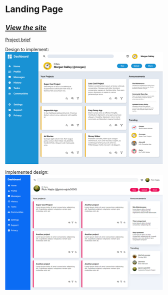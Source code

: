 # Landing Page

## _[View the site](https://piotrnajda3000.github.io/admin-dashboard/)_

[Project brief](https://www.theodinproject.com/lessons/node-path-intermediate-html-and-css-admin-dashboard)

Design to implement: ![](design/design_brief.png)

Implemented design: ![](design/implemented.png)
